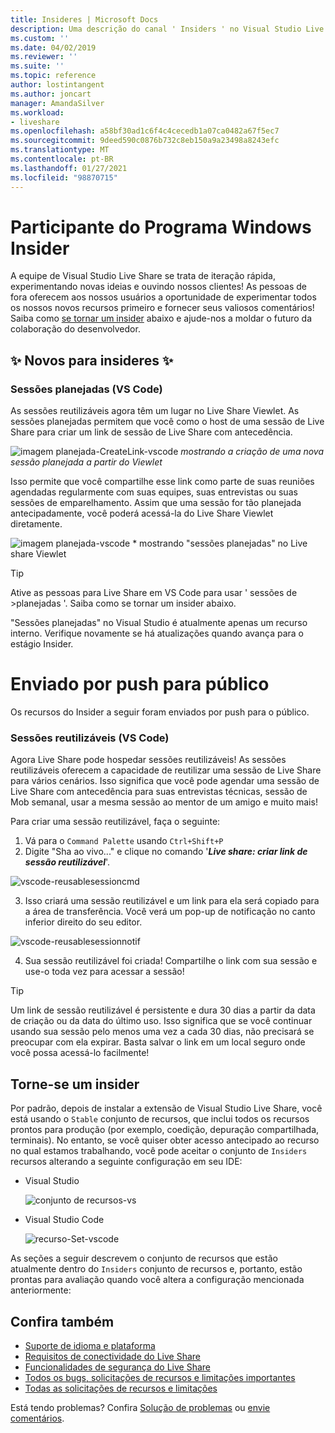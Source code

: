 ```yaml
---
title: Insideres | Microsoft Docs
description: Uma descrição do canal ' Insiders ' no Visual Studio Live Share.
ms.custom: ''
ms.date: 04/02/2019
ms.reviewer: ''
ms.suite: ''
ms.topic: reference
author: lostintangent
ms.author: joncart
manager: AmandaSilver
ms.workload:
- liveshare
ms.openlocfilehash: a58bf30ad1c6f4c4cecedb1a07ca0482a67f5ec7
ms.sourcegitcommit: 9deed590c0876b732c8eb150a9a23498a8243efc
ms.translationtype: MT
ms.contentlocale: pt-BR
ms.lasthandoff: 01/27/2021
ms.locfileid: "98870715"
---
```

<!--
Copyright © Microsoft Corporation
All rights reserved.
Creative Commons Attribution 4.0 License (International): https://creativecommons.org/licenses/by/4.0/legalcode
-->

# <a name="insiders"></a>Participante do Programa Windows Insider

A equipe de Visual Studio Live Share se trata de iteração rápida, experimentando novas ideias e ouvindo nossos clientes! As pessoas de fora oferecem aos nossos usuários a oportunidade de experimentar todos os nossos novos recursos primeiro e fornecer seus valiosos comentários! Saiba como [se tornar um insider](#BecomeanInsider) abaixo e ajude-nos a moldar o futuro da colaboração do desenvolvedor. 

## <a name="new-to-insiders"></a>✨ Novos para insideres ✨

### <a name="planned-sessions-vs-code"></a>**Sessões planejadas (VS Code)**
As sessões reutilizáveis agora têm um lugar no Live Share Viewlet. As sessões planejadas permitem que você como o host de uma sessão de Live Share para criar um link de sessão de Live Share com antecedência. 


![imagem planejada-CreateLink-vscode ](../media/planned-session-creation-vscode.png)
 *mostrando a criação de uma nova sessão planejada a partir do Viewlet*

Isso permite que você compartilhe esse link como parte de suas reuniões agendadas regularmente com suas equipes, suas entrevistas ou suas sessões de emparelhamento.
Assim que uma sessão for tão planejada antecipadamente, você poderá acessá-la do Live Share Viewlet diretamente. 

![imagem planejada-vscode ](../media/planned-session-copylink-vscode.png) * mostrando "sessões planejadas" no Live share Viewlet

>[!TIP]
>Ative as pessoas para Live Share em VS Code para usar ' sessões de >planejadas '. Saiba como se tornar um insider abaixo. 

"Sessões planejadas" no Visual Studio é atualmente apenas um recurso interno. Verifique novamente se há atualizações quando avança para o estágio Insider. 


# <a name="pushed-to-public"></a>Enviado por push para público 

Os recursos do Insider a seguir foram enviados por push para o público.

### <a name="reusable-sessions-vs-code"></a>**Sessões reutilizáveis (VS Code)**

Agora Live Share pode hospedar sessões reutilizáveis! As sessões reutilizáveis oferecem a capacidade de reutilizar uma sessão de Live Share para vários cenários. Isso significa que você pode agendar uma sessão de Live Share com antecedência para suas entrevistas técnicas, sessão de Mob semanal, usar a mesma sessão ao mentor de um amigo e muito mais!

Para criar uma sessão reutilizável, faça o seguinte:
1. Vá para o `Command Palette` usando `Ctrl+Shift+P`
1. Digite "Sha ao vivo..." e clique no comando '**_Live share: criar link de sessão reutilizável_**'.

![vscode-reusablesessioncmd](../media/vscode-cmdpalette-createreusablelink.png)

3. Isso criará uma sessão reutilizável e um link para ela será copiado para a área de transferência. Você verá um pop-up de notificação no canto inferior direito do seu editor.

![vscode-reusablesessionnotif](../media/vscode-notification-resuablesession.png)

4. Sua sessão reutilizável foi criada! Compartilhe o link com sua sessão e use-o toda vez para acessar a sessão!

> [!TIP] 
>Um link de sessão reutilizável é persistente e dura 30 dias a partir da data de criação ou da data do último uso. Isso significa que se você continuar usando sua sessão pelo menos uma vez a cada 30 dias, não precisará se preocupar com ela expirar. Basta salvar o link em um local seguro onde você possa acessá-lo facilmente!
 


## <a name="become-an-insider"></a>Torne-se <a name="BecomeanInsider"></a> um insider

Por padrão, depois de instalar a extensão de Visual Studio Live Share, você está usando o `Stable` conjunto de recursos, que inclui todos os recursos prontos para produção (por exemplo, coedição, depuração compartilhada, terminais). No entanto, se você quiser obter acesso antecipado ao recurso no qual estamos trabalhando, você pode aceitar o conjunto de `Insiders` recursos alterando a seguinte configuração em seu IDE:

* Visual Studio

    ![conjunto de recursos-vs](../media/feature-set-vs.png)

* Visual Studio Code 

    ![recurso-Set-vscode](../media/feature-set-vscode.png)

As seções a seguir descrevem o conjunto de recursos que estão atualmente dentro do `Insiders` conjunto de recursos e, portanto, estão prontas para avaliação quando você altera a configuração mencionada anteriormente:



## <a name="see-also"></a>Confira também

- [Suporte de idioma e plataforma](platform-support.md)
- [Requisitos de conectividade do Live Share](connectivity.md)
- [Funcionalidades de segurança do Live Share](security.md)
- [Todos os bugs, solicitações de recursos e limitações importantes](https://aka.ms/vsls-issues)
- [Todas as solicitações de recursos e limitações](https://aka.ms/vsls-feature-requests)

Está tendo problemas? Confira [Solução de problemas](../troubleshooting.md) ou [envie comentários](../support.md).
